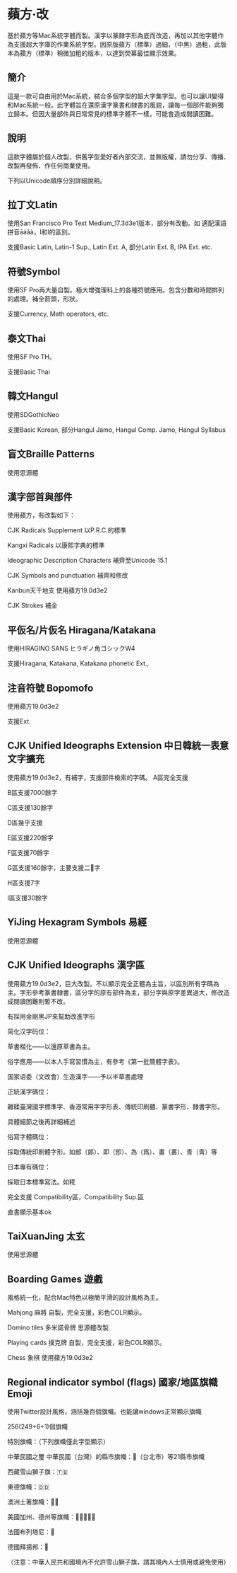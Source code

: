 # 蘋方·改
基於蘋方等Mac系統字體而製。漢字以篆隸字形為底而改造，再加以其他字體作為支援超大字庫的作業系統字型。因原版蘋方（標準）過細，（中黑）過粗，此版本為蘋方（標準）稍微加粗的版本，以達到熒幕最佳顯示效果。

## 簡介
這是一款可自由用於Mac系統，結合多個字型的超大字集字型。也可以讓UI變得和Mac系統一般。此字體旨在還原漢字篆書和隸書的風貌，讓每一個部件能夠獨立歸本。但因大量部件與日常常見的標準字體不一樣，可能會造成閱讀困難。

## 說明
這款字體屬於個人改製，供舊字型愛好者內部交流，並無版權，請勿分享、傳播、改製再發佈、作任何商業使用。

下列以Unicode順序分別詳細說明。

## 拉丁文Latin 
使用San Francisco Pro Text Medium_17.3d3e1版本，部分有改動。如 適配漢語拼音āáǎà，I和l的區別。

支援Basic Latin, Latin-1 Sup., Latin Ext. A, 部分Latin Ext. B, IPA Ext. etc.

## 符號Symbol
使用SF Pro再大量自製。極大增強理科上的各種符號應用。包含分數和時間排列的處理。補全箭頭，形狀。

支援Currency, Math operators, etc.

## 泰文Thai
使用SF Pro TH。

支援Basic Thai

## 韓文Hangul
使用SDGothicNeo

支援Basic Korean, 部分Hangul Jamo, Hangul Comp. Jamo, Hangul Syllabus

## 盲文Braille Patterns
使用思源體

## 漢字部首與部件
使用蘋方，有改製如下：

CJK Radicals Supplement 以P.R.C.的標準

Kangxi Radicals 以康熙字典的標準

Ideographic Description Characters 補齊至Unicode 15.1

CJK Symbols and punctuation 補齊和修改

Kanbun天干地支 使用蘋方19.0d3e2

CJK Strokes 補全

## 平仮名/片仮名 Hiragana/Katakana
使用HIRAGINO SANS ヒラギノ角ゴシックW4

支援Hiragana, Katakana, Katakana phonetic Ext., 

## 注音符號 Bopomofo
使用蘋方19.0d3e2

支援Ext.

## CJK Unified Ideographs Extension 中日韓統一表意文字擴充
使用蘋方19.0d3e2，有補字，支援部件檢索的字碼。
A區完全支援

B區支援7000餘字

C區支援130餘字

D區幾乎支援

E區支援220餘字

F區支援70餘字

G區支援160餘字，主要支援二𫈉字

H區支援7字

I區支援30餘字

## YiJing Hexagram Symbols 易經
使用思源體

## CJK Unified Ideographs 漢字區
使用蘋方19.0d3e2，巨大改製。不以顯示完全正體為主旨，以區別所有字碼為主。字形參考篆書隸書，區分字的原有部件為主，部分字與原字差異過大，修改造成閱讀困難則暫不改。

有採用金剛黑JP來幫助改進字形

简化汉字码位：

草書楷化——以還原草書為主。

俗字應用——以本人手寫習慣為主，有參考《第一批簡體字表》。

国家语委（文改會）生造漢字——予以半草書處理

正統漢字碼位：

雜糅臺灣國字標準字、香港常用字字形表、傳統印刷體、篆書字形、隸書字形。

具體細節之後再詳細補述

俗寫字體碼位：

採取傳統印刷體字形。如郎（郞）、即（卽）、為（爲）、畫（畵）、青（靑）等

日本專有碼位：

採取日本標準寫法。如糀

完全支援 Compatibility區，Compatibility Sup.區

直書顯示基本ok

## TaiXuanJing 太玄
使用思源體

## Boarding Games 遊戲
風格統一化，配合Mac特色以極簡平滑的設計風格為主。

Mahjong 麻將
自製，完全支援，彩色COLR顯示。

Domino tiles 多米諾骨牌
思源體改製

Playing cards 撲克牌
自製，完全支援，彩色COLR顯示。

Chess 象棋
使用蘋方19.0d3e2

## Regional indicator symbol (flags) 國家/地區旗幟Emoji
使用Twitter設計風格，涵括幾百個旗幟。也能讓windows正常顯示旗幟

256(249+6+1)個旗幟

特別旗幟：（下列旗幟僅此字型顯示）

中華民國之璽 中華民國（台灣）的縣市旗幟：🏴󠁴󠁷󠁴󠁰󠁥󠁿（台北市）等21縣市旗幟

西藏雪山獅子旗：🇹🇧

東德旗幟：🇩🇩

澳洲土著旗幟：🏴‍🦘

美國加州、德州等旗幟：🏴󠁵󠁳󠁡󠁫󠁿🏴󠁵󠁳󠁣󠁡󠁿🏴󠁵󠁳󠁤󠁣󠁿🏴󠁵󠁳󠁴󠁸󠁿🏴󠁵󠁳󠁰󠁲󠁿

法國布列塔尼：🏴󠁦󠁲󠁢󠁲󠁥󠁿

德國拜揚邦：🏴󠁤󠁥󠁢󠁹󠁿

（注意：中華人民共和國境內不允許雪山獅子旗，請其境內人士慎用或避免使用）






